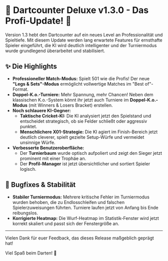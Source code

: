  # 🎉 Dartcounter Deluxe v1.3.0 - Das Profi-Update! 🎉

Version 1.3 hebt den Dartcounter auf ein neues Level an Professionalität und Spieltiefe. Mit diesem Update werden lang erwartete Features für ernsthafte Spieler eingeführt, die KI wird deutlich intelligenter und der Turniermodus wurde grundlegend überarbeitet und stabilisiert.

## ✨ Die Highlights

*   **Professioneller Match-Modus:** Spielt 501 wie die Profis! Der neue **"Legs & Sets"-Modus** ermöglicht vollwertige Matches im "Best of"-Format.
*   **Doppel-K.o.-Turniere:** Mehr Spannung, mehr Chancen! Neben dem klassischen K.o.-System könnt ihr jetzt auch Turniere im **Doppel-K.o.-Modus** (mit Winners & Losers Bracket) erstellen.
*   **Noch schlauere KI-Gegner:**
    *   **Taktische Cricket-KI:** Die KI analysiert jetzt den Spielstand und entscheidet strategisch, ob sie Felder schließt oder aggressiv punktet.
    *   **Menschlichere X01-Strategie:** Die KI agiert im Finish-Bereich jetzt deutlich cleverer, spielt gezielte Setup-Würfe und vermeidet unsinnige Würfe.
*   **Verbesserte Benutzeroberfläche:**
    *   Der **Turnierbaum** wurde optisch aufpoliert und zeigt den Sieger jetzt prominent mit einer Trophäe an.
    *   Der **Profil-Manager** ist jetzt übersichtlicher und sortiert Spieler logisch.

## 🔧 Bugfixes & Stabilität

*   **Stabiler Turniermodus:** Mehrere kritische Fehler im Turniermodus wurden behoben, die zu Endlosschleifen und falschen Spielerzuweisungen führten. Turniere laufen jetzt von Anfang bis Ende reibungslos.
*   **Korrigierte Heatmap:** Die Wurf-Heatmap im Statistik-Fenster wird jetzt korrekt skaliert und passt sich der Fenstergröße an.

---

Vielen Dank für euer Feedback, das dieses Release maßgeblich geprägt hat!

Viel Spaß beim Darten! 🎯